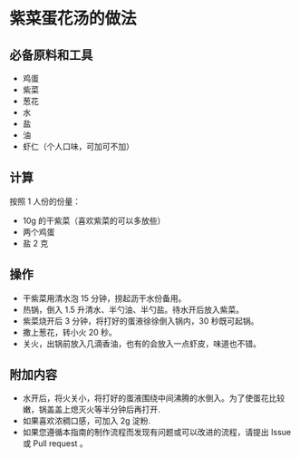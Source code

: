 # 紫菜蛋花汤的做法

## 必备原料和工具

* 鸡蛋
* 紫菜
* 葱花
* 水
* 盐
* 油
* 虾仁（个人口味，可加可不加）

## 计算

按照 1 人份的份量：

* 10g 的干紫菜（喜欢紫菜的可以多放些）
* 两个鸡蛋
* 盐 2 克

## 操作

* 干紫菜用清水泡 15 分钟，捞起沥干水份备用。
* 热锅，倒入 1.5 升清水、半勺油、半勺盐。待水开后放入紫菜。
* 紫菜烧开后 3 分钟，将打好的蛋液徐徐倒入锅内，30 秒既可起锅。
* 撒上葱花，转小火 20 秒。
* 关火，出锅前放入几滴香油，也有的会放入一点虾皮，味道也不错。

## 附加内容

* 水开后，将火关小，将打好的蛋液围绕中间沸腾的水倒入。为了使蛋花比较嫩，锅盖盖上熄灭火等半分钟后再打开.
* 如果喜欢浓稠口感，可加入 2g 淀粉.
* 如果您遵循本指南的制作流程而发现有问题或可以改进的流程，请提出 Issue 或 Pull request 。

